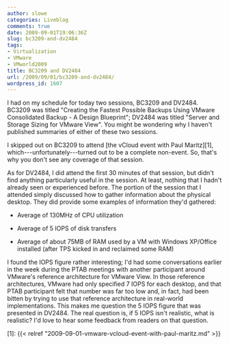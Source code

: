 ```yaml
---
author: slowe
categories: Liveblog
comments: true
date: 2009-09-01T19:06:36Z
slug: bc3209-and-dv2484
tags:
- Virtualization
- VMware
- VMworld2009
title: BC3209 and DV2484
url: /2009/09/01/bc3209-and-dv2484/
wordpress_id: 1607
---
```


I had on my schedule for today two sessions, BC3209 and DV2484. BC3209 was titled "Creating the Fastest Possible Backups Using VMware Consolidated Backup - A Design Blueprint"; DV2484 was titled "Server and Storage Sizing for VMware View". You might be wondering why I haven't published summaries of either of these two sessions.

I skipped out on BC3209 to attend [the vCloud event with Paul Maritz][1], which---unfortunately---turned out to be a complete non-event. So, that's why you don't see any coverage of that session.

As for DV2484, I did attend the first 30 minutes of that session, but didn't find anything particularly useful in the session. At least, nothing that I hadn't already seen or experienced before. The portion of the session that I attended simply discussed how to gather information about the physical desktop. They did provide some examples of information they'd gathered:

* Average of 130MHz of CPU utilization

* Average of 5 IOPS of disk transfers

* Average of about 75MB of RAM used by a VM with Windows XP/Office installed (after TPS kicked in and reclaimed some RAM)

I found the IOPS figure rather interesting; I'd had some conversations earlier in the week during the PTAB meetings with another participant around VMware's reference architecture for VMware View. In those reference architectures, VMware had only specified 7 IOPS for each desktop, and that PTAB participant felt that number was far too low and, in fact, had been bitten by trying to use that reference architecture in real-world implementations. This makes me question the 5 IOPS figure that was presented in DV2484. The real question is, if 5 IOPS isn't realistic, what is realistic? I'd love to hear some feedback from readers on that question.

[1]: {{< relref "2009-09-01-vmware-vcloud-event-with-paul-maritz.md" >}}
